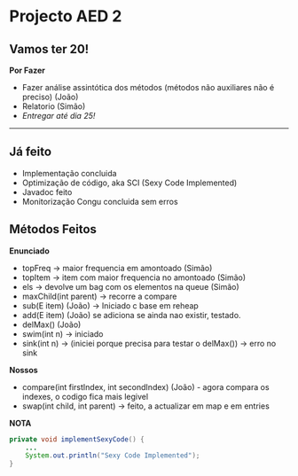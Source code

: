 Projecto AED 2
=====

Vamos ter 20!
-------------

**Por Fazer**

- Fazer análise assintótica dos métodos (métodos não auxiliares não é preciso) (João)
- Relatorio (Simão)
- *Entregar até dia 25!*

------------------------------------------------------------------

## **Já feito**

- Implementação concluida
- Optimização de código, aka SCI (Sexy Code Implemented)
- Javadoc feito
- Monitorização Congu concluida sem erros


## **Métodos Feitos**

**Enunciado**
- topFreq -> maior frequencia em amontoado (Simão)
- topItem -> item com maior frequencia no amontoado (Simão)
- els -> devolve um bag com os elementos na queue (Simão)
- maxChild(int parent) -> recorre a compare
- sub(E item) (João) -> Iniciado c base em reheap
- add(E item) (João) se adiciona se ainda nao existir, testado.
- delMax() (João)
- swim(int n) -> iniciado
- sink(int n) -> (iniciei porque precisa para testar o delMax()) -> erro no sink

**Nossos**
- compare(int firstIndex, int secondIndex) (João) - agora compara os indexes, o codigo fica mais legivel
- swap(int child, int parent) -> feito, a actualizar em map e em entries

**NOTA**

```java
private void implementSexyCode() {
	...
	System.out.println("Sexy Code Implemented");
}
```
